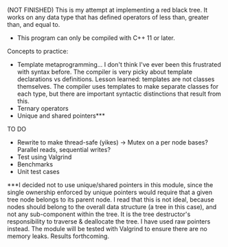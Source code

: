(NOT FINISHED)
This is my attempt at implementing a red black tree. It works on any data type that has defined operators of less than, greater than, and equal to.

- This program can only be compiled with C++ 11 or later.

Concepts to practice:
- Template metaprogramming... I don't think I've ever been this frustrated with syntax before. The compiler is very picky about template declarations vs definitions. Lesson learned: templates are not classes themselves. The compiler uses templates to make separate classes for each type, but there are important syntactic distinctions that result from this.
- Ternary operators
- Unique and shared pointers***

TO DO
- Rewrite to make thread-safe (yikes) -> Mutex on a per node bases? Parallel reads, sequential writes?
- Test using Valgrind
- Benchmarks
- Unit test cases



***I decided not to use unique/shared pointers in this module, since the single ownership enforced by unique pointers would require that a given tree node belongs to its parent node.
I read that this is not ideal, because nodes should belong to the overall data structure (a tree in this case), and not any sub-component within the tree. It is the tree destructor's responsibility to traverse & deallocate the tree. I have used raw pointers instead. The module will be tested with Valgrind to ensure there are no memory leaks. Results forthcoming.
